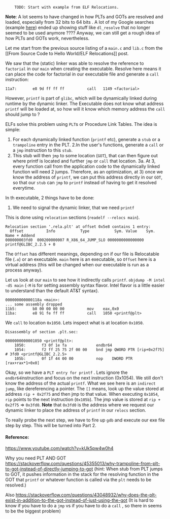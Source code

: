 		TODO: Start with example from ELF Relocations.
**Note**: A lot seems to have changed in how PLTs and GOTs are resolved and loaded, especially from 32 bits to 64 bits . A lot of my Google searches (example [here](https://www.youtube.com/watch?v=kUk5pw4w0h4&t=271s)) ended up showing stuff like `dl_resolve` that no longer seemed to be used anymore ???? 
Anyway, we can still get a rough idea of how PLTs and GOTs work, nevertheless. 

Let me start from the previous source listing of a `main.c` and `lib.c` from the [[From Source Code to Hello World/ELF Relocations]] post. 

We saw that the (static) linker was able to resolve the reference to `factorial` in our `main`  when creating the executable. Resolve here means it can place the code for factorial in our executable file and generate a `call` instruction: 

```
11a7:       e8 9d ff ff ff          call   1149 <factorial>
```

However, `printf` is part of `glibc`, which will be dynamically linked during runtime by the dynamic linker. The Executable does not know what address `printf` will be loaded at, so how will it know which memory address the `call` should jump to ? 

ELFs solve this problem using `PLT`s or Procedure Link Tables. The idea is simple:

1. For each dynamically linked function (`printf` etc), generate a `stub` or a `trampoline` entry in the PLT. 
2.In the user's functions, generate a `call` or a `jmp` instruction to this `stub`.
3. This stub will then `jmp` to some location (`GOT`), that can then figure out where printf is located and further `jmp` or `call` that location.
3a. At 3, every function call from the application code to the dynamically linked function will need 2 jumps. Therefore, as an optimization, at 3) once we know the address of `printf`, we can put this address directly in our `GOT`, so that our `stub` can `jmp` to `printf` instead of having to get it resolved  everytime. 

In th executable, 2 things have to be  done: 
1. We need to signal the dynamic linker, that we need  `printf`

This is done using `relocation` sections (`readelf --relocs main`).
```
Relocation section '.rela.plt' at offset 0x5e8 contains 1 entry:
  Offset          Info           Type           Sym. Value    Sym. Name + Addend
000000003fd0  000200000007 R_X86_64_JUMP_SLO 0000000000000000 printf@GLIBC_2.2.5 + 0
```

The `Offset` has different meanings, depending on if our file is Relocatable file (`.o`) or an executable. `main` here is an executable, so `Offset` here is a virtual address (this will be changed when our executable is run as a process anyway). 

Let us look at our `main` to see how it indirectly calls `printf`. 
`objdump -M intel -dS main` (`-M` is for setting assembly syntax flavor. Intel flavor is a little easier to understand than the default AT&T syntax).

```
000000000000118a <main>:
... some assembly dropped
11b5:       b8 00 00 00 00          mov    eax,0x0
11ba:       e8 91 fe ff ff          call   1050 <printf@plt>
```
We `call` to location `0x1050`. Lets inspect what is at location `0x1050`.

```
Disassembly of section .plt.sec:

0000000000001050 <printf@plt>:
    1050:       f3 0f 1e fa             endbr64 
    1054:       f2 ff 25 75 2f 00 00    bnd jmp QWORD PTR [rip+0x2f75]        # 3fd0 <printf@GLIBC_2.2.5>
    105b:       0f 1f 44 00 00          nop    DWORD PTR [rax+rax*1+0x0]
```

Okay, so we have a `PLT entry for printf` . Lets ignore the `endbr64`instruction and focus on the next instruction (0x1054). 
We still don't know the address of the actual `printf`. What we see here is an `indirect jump`, like dereferencing a pointer. The `[]` means, look up the value stored at address `rip + 0x2f75` and then jmp to that value. 
When executing `0x1054`, `rip` points to the next instruction (`0x105b`). The jmp value is stored at `rip + 0x2f75` => `0x3fd0`.
**Note** that `0x3fd0` is the address where we request our dynamic linker to place the address of `printf` in our `relocs` section. 

To really probe the next step, we have to fire up `gdb` and execute our exe file step by step. 
This will be turned into Part 2. 



#### Reference: 
https://www.youtube.com/watch?v=kUk5pw4w0h4

Why you need PLT AND GOT 
https://stackoverflow.com/questions/45355013/why-trampoline-from-plt-to-got-instead-of-directly-jumping-to-got (hint: When stub from PLT jumps to GOT, it pushes information in the stack for the resolving function in the GOT that `printf` or whatever function is called via the `plt` needs to be resolved.)

Also https://stackoverflow.com/questions/43048932/why-does-the-plt-exist-in-addition-to-the-got-instead-of-just-using-the-got
(It is hard to know if you have to do a `jmp` vs if you have to do a `call` , so there in seems to be the biggest problem)